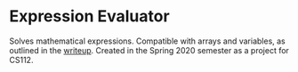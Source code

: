 # Expression Evaluator
 Solves mathematical expressions. Compatible with arrays and variables, as outlined in the [writeup](https://github.com/Aults/Expression-Evaluator/blob/master/CS112%20Spring%202020_%20Expression%20Evaluation.pdf "writeup"). Created in the Spring 2020 semester as a project for CS112.
